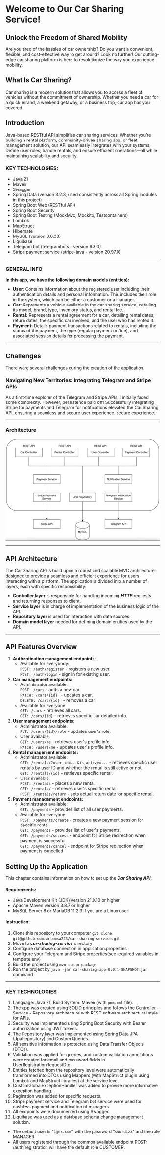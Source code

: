 # Welcome to Our Car Sharing Service!
## Unlock the Freedom of Shared Mobility
Are you tired of the hassles of car ownership? Do you want a convenient, flexible, and cost-effective way to get around? Look no further! Our cutting-edge car sharing platform is here to revolutionize the way you experience mobility.

## What Is Car Sharing?
Car sharing is a modern solution that allows you to access a fleet of vehicles without the commitment of ownership. Whether you need a car for a quick errand, a weekend getaway, or a business trip, our app has you covered.

## Introduction
Java-based RESTful API simplifies car sharing services. Whether you’re building a rental platform,
community-driven sharing app, or fleet management solution, our API seamlessly integrates with your
systems. Define user roles, handle rentals, and ensure efficient operations—all while maintaining 
scalability and security.

### KEY TECHNOLOGIES:
- Java 21
- Maven
- Swagger
- Spring Data (version 3.2.3, used consistently across all Spring modules in this project)
- Spring Boot Web (RESTful API)
- Spring Boot Security
- Spring Boot Testing (MockMvc, Mockito, Testcontainers)
- Lombok
- MapStruct
- Hibernate
- MySQL (version 8.0.33)
- Liquibase
- Telegram bot (telegrambots - version 6.8.0)
- Stripe payment service (stripe-java - version 20.97.0)
___
### **GENERAL INFO**
**In this app, we have the following domain models (entities):**
- **User:** Contains information about the registered user including their authentication details and personal information. This includes their role in the system, which can be either a customer or a manager.
- **Car:** Represents a vehicle available in the car sharing service, detailing its model, brand, type, inventory status, and rental fee.
- **Rental:** Represents a rental agreement for a car, detailing rental dates, return dates, the specific car involved, and the user who has rented it.
- **Payment:** Details payment transactions related to rentals, including the status of the payment, the type (regular payment or fine), and associated session details for processing the payment.

___
## Challenges
There were several challenges during the creation of the application.
### Navigating New Territories: Integrating Telegram and Stripe APIs
As a first-time explorer of the Telegram and Stripe APIs, I initially faced some complexity.
However, persistence paid off! Successfully integrating Stripe for payments and Telegram for
notifications elevated the Car Sharing API, ensuring a seamless and secure user experience.
secure experience.

___
### Architecture

![architecture](./description/architecture.png)

___
## API Architecture
The Car Sharing API is build upon a robust and scalable MVC architecture
designed to provide a seamless and efficient experience for users interacting
with a platform. The application is divided into a number of layers, each with
specific responsibility:
* **Controller layer** is responsible for handling incoming ***HTTP*** requests
and returning responses to client.
* **Service layer** is in charge of implementation of the business logic of the API. 
* **Repository layer** is used for interaction with data sources.
* **Domain model layer** needed for defining domain entities used by the API.
___
## API Features Overview
1. **Authentication management endpoints:**
    * Available for everybody:\
      ```POST: /auth/register``` - registers a new user.\
      ```POST: /auth/login``` - sign in for existing user.
2. **Car management endpoints:**
    * Administrator available:\
      ```POST: /cars``` - adds a new car.\
      ```PATCH: /cars/{id} ``` - updates a car.\
      ```DELETE: /cars/{id} ``` - removes a car.
   * Available for everyone:\
      ```GET: /cars```      - retrieves all cars.\
      ```GET: /cars/{id}``` - retrieves specific car detailed info.
3. **User management endpoints:**
    * Administrator available:\
      ```PUT: /users/{id}/role``` - updates user's role.
    * User available:\
      ```GET: /users/me``` - retrieves user's profile info.\
      ```PATCH: /users/me``` - updates user's profile info.
4. **Rental management endpoints:**
    * Administrator available:\
      ```GET: /rentals/?user_id=...&is_active=...``` - retrieves specific user rentals by user ID and whether the rental is still active or not.\
      ```GET: /rentals/{id}``` - retrieves specific rental.
    * User available:\
      ```POST: /rentals``` - places a new rental.\
      ```GET: /rentals/``` - retrieves user's specific rental.\
      ```POST: /rentals/return``` - sets actual return date for specific rental.
5. **Payment management endpoints:**
   * Administrator available:\
     ```GET: /payments``` - provides list of all user payments.
   * Available for everyone:\
     ```POST: /payments/create``` - creates a new payment session for specific rental.\
     ```GET: /payments``` - provides list of user's payments.\
     ```GET: /payments/success``` - endpoint for Stripe redirection when payment is successful.\
     ```GET: /payments/cancel``` - endpoint for Stripe redirection when payment is cancelled
## Setting Up the Application
This chapter contains information on how to set up the ***Car Sharing API***.

#### Requirements:
* Java Development Kit (JDK) version 21.0.10 or higher
* Apache Maven version 3.8.7 or higher
* MySQL Server 8 or MariaDB 11.2.3 if you are a Linux user
#### Instruction:
1. Clone this repository to your computer ```git clone git@github.com:artemsa223/car-sharing-service.git```
2. Move to ***car-sharing-service*** directory
3. Configure database connection in application.properties 
4. Configure your Telegram and Stripe properties(see required variables in template.env)
5. Build the project using ```mvn clean package```
6. Run the project by ```java -jar car-sharing-app-0.0.1-SNAPSHOT.jar``` command
___
### KEY TECHNOLOGIES
1. Language: Java 21. Build System: Maven (with ```pom.xml``` file).
2. The app was created using SOLID principles and follows the Controller - Service - Repository architecture with REST software architectural style for APIs.
3. Security was implemented using Spring Boot Security with Bearer authorization using JWT tokens.
4. The Repository layer was implemented using Spring Data JPA (JpaRepository) and Custom Queries.
5. All sensitive information is protected using Data Transfer Objects (DTOs).
6. Validation was applied for queries, and custom validation annotations were created for email and password fields in UserRegistrationRequestDto.
7. Entities fetched from the repository level were automatically transformed into DTOs using Mappers (with MapStruct plugin using Lombok and MapStruct libraries) at the service level.
8. CustomGlobalExceptionHandler was added to provide more informative exception handling. 
9. Pagination was added for specific requests.
10. Stripe payment service and Telegram bot service were used for cashless payment and notification of managers.
11. All endpoints were documented using Swagger.
12. Liquibase was used as a database schema change management solution.
- The default user is "```1@ex.com```" with the password "```sword123```" and the role MANAGER.
- All users registered through the common available endpoint POST: /auth/registration will have the default role CUSTOMER.
